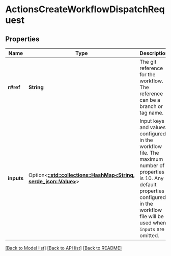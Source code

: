 # ActionsCreateWorkflowDispatchRequest

## Properties

Name | Type | Description | Notes
------------ | ------------- | ------------- | -------------
**r#ref** | **String** | The git reference for the workflow. The reference can be a branch or tag name. | 
**inputs** | Option<[**::std::collections::HashMap<String, serde_json::Value>**](serde_json::Value.md)> | Input keys and values configured in the workflow file. The maximum number of properties is 10. Any default properties configured in the workflow file will be used when `inputs` are omitted. | [optional]

[[Back to Model list]](../README.md#documentation-for-models) [[Back to API list]](../README.md#documentation-for-api-endpoints) [[Back to README]](../README.md)


